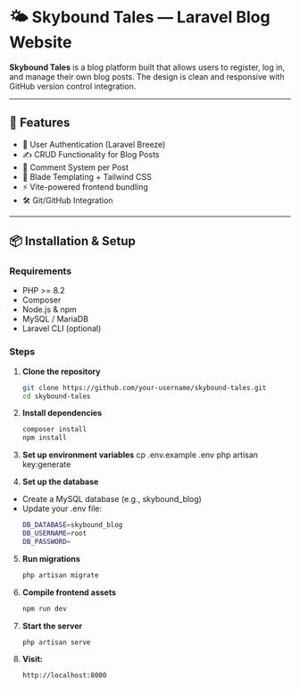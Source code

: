 # 🌤️ Skybound Tales — Laravel Blog Website

**Skybound Tales** is a blog platform built that allows users to register, log in, and manage their own blog posts. The design is clean and responsive with GitHub version control integration.

---

## 🚀 Features

- 🔐 User Authentication (Laravel Breeze)
- ✍️ CRUD Functionality for Blog Posts
- 💬 Comment System per Post
- 🎨 Blade Templating + Tailwind CSS
- ⚡ Vite-powered frontend bundling
- 🛠️ Git/GitHub Integration

---

## 📦 Installation & Setup

### Requirements

- PHP >= 8.2
- Composer
- Node.js & npm
- MySQL / MariaDB
- Laravel CLI (optional)

### Steps

1. **Clone the repository**
    ```bash
    git clone https://github.com/your-username/skybound-tales.git
    cd skybound-tales

2. **Install dependencies**
    ```bash
    composer install
    npm install

3. **Set up environment variables**
    cp .env.example .env
    php artisan key:generate

4. **Set up the database**
- Create a MySQL database (e.g., skybound_blog)
- Update your .env file:
    ```bash
    DB_DATABASE=skybound_blog
    DB_USERNAME=root
    DB_PASSWORD=

5. **Run migrations**
    ```bash
    php artisan migrate

6. **Compile frontend assets**
    ```bash
    npm run dev

7. **Start the server**
    ```bash
    php artisan serve

8. **Visit:**
   ```bash
   http://localhost:8000